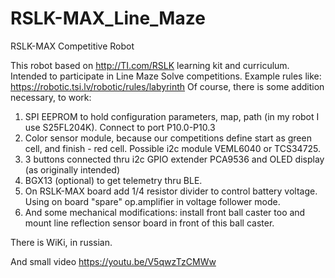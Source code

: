 # RSLK-MAX_Line_Maze
RSLK-MAX Competitive Robot

This robot based on http://TI.com/RSLK learning kit and curriculum. Intended to participate in Line Maze Solve competitions. Example rules like: https://robotic.tsi.lv/robotic/rules/labyrinth
Of course, there is some addition necessary, to work:
1. SPI EEPROM to hold configuration parameters, map, path (in my robot I use S25FL204K). Connect to port P10.0-P10.3
2. Color sensor module, because our competitions define start as green cell, and finish - red cell. Possible i2c module VEML6040 or TCS34725.
3. 3 buttons connected thru i2c GPIO extender PCA9536 and OLED display (as originally intended)
4. BGX13 (optional) to get telemetry thru BLE.
5. On RSLK-MAX board add 1/4 resistor divider to control battery voltage. Using on board "spare" op.amplifier in voltage follower mode.
6. And some mechanical modifications: install front ball caster too and mount line reflection sensor board in front of this ball caster.


There is WiKi, in russian.

And small video https://youtu.be/V5qwzTzCMWw

